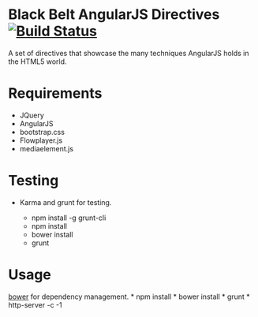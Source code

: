 # Black Belt AngularJS Directives [![Build Status](https://travis-ci.org/joshkurz/Black-Belt-AngularJS-Directives.png?branch=master)](https://travis-ci.org/joshkurz/Black-Belt-AngularJS-Directives)

A set of directives that showcase the many techniques AngularJS holds in the HTML5 world.

# Requirements
- JQuery
- AngularJS
- bootstrap.css
- Flowplayer.js
- mediaelement.js

# Testing

- Karma and grunt for testing. 

    * npm install -g grunt-cli
    * npm install
    * bower install
    * grunt

# Usage

[bower](http://twitter.github.com/bower/) for dependency management.
    * npm install
    * bower install
    * grunt
    * http-server -c -1